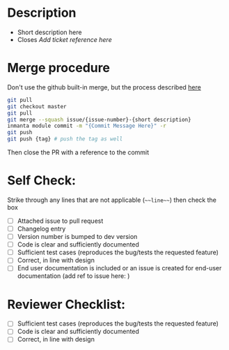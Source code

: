 # Description

* Short description here 
* Closes *Add ticket reference here*

# Merge procedure

Don't use the github built-in merge, but the process described [here](https://docs.internal.inmanta.com/topics/tasks/commiting_changes_modules.html)

```sh
git pull
git checkout master
git pull
git merge --squash issue/{issue-number}-{short description}
inmanta module commit -m "{Commit Message Here}" -r
git push
git push {tag} # push the tag as well
```

Then close the PR with a reference to the commit

# Self Check:

Strike through any lines that are not applicable (`~~line~~`) then check the box

- [ ] Attached issue to pull request
- [ ] Changelog entry
- [ ] Version number is bumped to dev version
- [ ] Code is clear and sufficiently documented
- [ ] Sufficient test cases (reproduces the bug/tests the requested feature)
- [ ] Correct, in line with design
- [ ] End user documentation is included or an issue is created for end-user documentation (add ref to issue here: )

# Reviewer Checklist:

- [ ] Sufficient test cases (reproduces the bug/tests the requested feature)
- [ ] Code is clear and sufficiently documented
- [ ] Correct, in line with design
